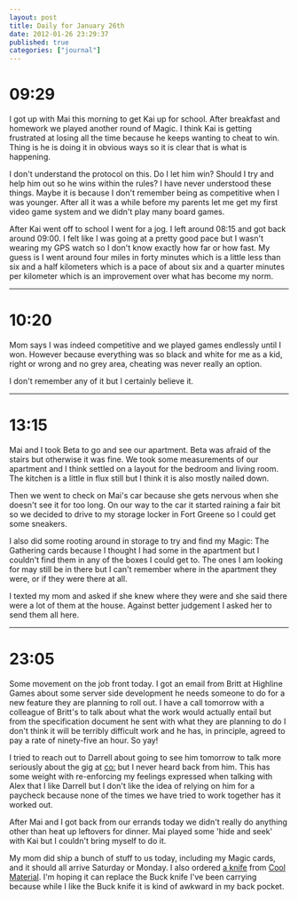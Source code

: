 ```yaml
---
layout: post
title: Daily for January 26th
date: 2012-01-26 23:29:37
published: true
categories: ["journal"]
---
```


# 09:29
 
I got up with Mai this morning to get Kai up for school. After breakfast and homework we played another round of Magic. I think Kai is getting frustrated at losing all the time because he keeps wanting to cheat to win. Thing is he is doing it in obvious ways so it is clear that is what is happening. 

I don't understand the protocol on this. Do I let him win? Should I try and help him out so he wins within the rules? I have never understood these things. Maybe it is because I don't remember being as competitive when I was younger. After all it was a while before my parents let me get my first video game system and we didn't play many board games. 

After Kai went off to school I went for a jog. I left around 08:15 and got back around 09:00. I felt like I was going at a pretty good pace but I wasn't wearing my GPS watch so I don't know exactly how far or how fast. My guess is I went around four miles in forty minutes which is a little less than six and a half kilometers which is a pace of about six and a quarter minutes per kilometer which is an improvement over what has become my norm. 

---

# 10:20

Mom says I was indeed competitive and we played games endlessly until I won. However because everything was so black and white for me as a kid, right or wrong and no grey area, cheating was never really an option. 

I don't remember any of it but I certainly believe it. 

---

# 13:15

Mai and I took Beta to go and see our apartment. Beta was afraid of the stairs but otherwise it was fine. We took some measurements of our apartment and I think settled on a layout for the bedroom and living room. The kitchen is a little in flux still but I think it is also mostly nailed down. 

Then we went to check on Mai's car because she gets nervous when she doesn't see it for too long. On our way to the car it started raining a fair bit so we decided to drive to my storage locker in Fort Greene so I could get some sneakers.

I also did some rooting around in storage to try and find my Magic: The Gathering cards because I thought I had some in the apartment but I couldn't find them in any of the boxes I could get to. The ones I am looking for may still be in there but I can't remember where in the apartment they were, or if they were there at all.

I texted my mom and asked if she knew where they were and she said there were a lot of them at the house. Against better judgement I asked her to send them all here.

---

# 23:05

Some movement on the job front today. I got an email from Britt at Highline Games about some server side development he needs someone to do for a new feature they are planning to roll out. I have a call tomorrow with a colleague of Britt's to talk about what the work would actually entail but from the specification document he sent with what they are planning to do I don't think it will be terribly difficult work and he has, in principle, agreed to pay a rate of ninety-five an hour. So yay!

I tried to reach out to Darrell about going to see him tomorrow to talk more seriously about the gig at [co:](http://www.cocollective.com) but I never heard back from him. This has some weight with re-enforcing my feelings expressed when talking with Alex that I like Darrell but I don't like the idea of relying on him for a paycheck because none of the times we have tried to work together has it worked out.

After Mai and I got back from our errands today we didn't really do anything other than heat up leftovers for dinner. Mai played some 'hide and seek' with Kai but I couldn't bring myself to do it.

My mom did ship a bunch of stuff to us today, including my Magic cards, and it should all arrive Saturday or Monday. I also ordered [a knife](http://shop.coolmaterial.com/products/credit-card-knife) from [Cool Material](http://coolmaterial.com). I'm hoping it can replace the Buck knife I've been carrying because while I like the Buck knife it is kind of awkward in my back pocket.